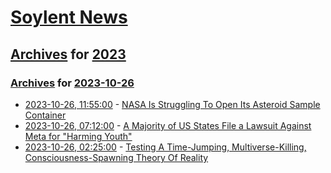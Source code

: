 # [Soylent News](../../../README.md)

## [Archives](../../index.md) for [2023](../index.md)

### [Archives](../../index.md) for [2023-10-26](index.md)

* [2023-10-26, 11:55:00](https://soylentnews.org/article.pl?sid=23/10/25/1537226&from=rss) - [NASA Is Struggling To Open Its Asteroid Sample Container](https://soylentnews.org/article.pl?sid=23/10/25/1537226&from=rss)
* [2023-10-26, 07:12:00](https://soylentnews.org/article.pl?sid=23/10/25/1239252&from=rss) - [A Majority of US States File a Lawsuit Against Meta for \"Harming Youth\"](https://soylentnews.org/article.pl?sid=23/10/25/1239252&from=rss)
* [2023-10-26, 02:25:00](https://soylentnews.org/article.pl?sid=23/10/25/0741253&from=rss) - [Testing A Time-Jumping, Multiverse-Killing, Consciousness-Spawning Theory Of Reality](https://soylentnews.org/article.pl?sid=23/10/25/0741253&from=rss)

